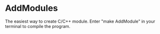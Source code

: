 # AddModules
The easiest way to create C/C++ module. Enter "make AddModule" in your terminal to compile the program.
